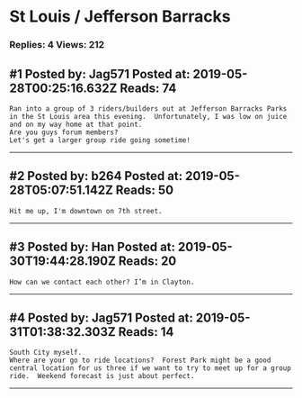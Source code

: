# St Louis / Jefferson Barracks

### Replies: 4 Views: 212

## \#1 Posted by: Jag571 Posted at: 2019-05-28T00:25:16.632Z Reads: 74

```
Ran into a group of 3 riders/builders out at Jefferson Barracks Parks in the St Louis area this evening.  Unfortunately, I was low on juice and on my way home at that point.
Are you guys forum members?
Let's get a larger group ride going sometime!
```

---
## \#2 Posted by: b264 Posted at: 2019-05-28T05:07:51.142Z Reads: 50

```
Hit me up, I'm downtown on 7th street.
```

---
## \#3 Posted by: Han Posted at: 2019-05-30T19:44:28.190Z Reads: 20

```
How can we contact each other? I’m in Clayton.
```

---
## \#4 Posted by: Jag571 Posted at: 2019-05-31T01:38:32.303Z Reads: 14

```
South City myself.
Where are your go to ride locations?  Forest Park might be a good central location for us three if we want to try to meet up for a group ride.  Weekend forecast is just about perfect.
```

---
